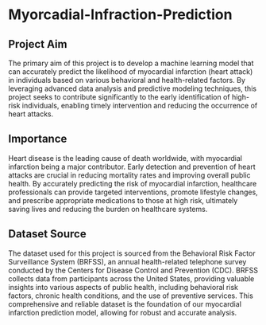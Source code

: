 # Myorcadial-Infraction-Prediction

## Project Aim
The primary aim of this project is to develop a machine learning model that can accurately predict the likelihood of myocardial infarction (heart attack) in individuals based on various behavioral and health-related factors. By leveraging advanced data analysis and predictive modeling techniques, this project seeks to contribute significantly to the early identification of high-risk individuals, enabling timely intervention and reducing the occurrence of heart attacks.

## Importance
Heart disease is the leading cause of death worldwide, with myocardial infarction being a major contributor. Early detection and prevention of heart attacks are crucial in reducing mortality rates and improving overall public health. By accurately predicting the risk of myocardial infarction, healthcare professionals can provide targeted interventions, promote lifestyle changes, and prescribe appropriate medications to those at high risk, ultimately saving lives and reducing the burden on healthcare systems.

## Dataset Source
The dataset used for this project is sourced from the Behavioral Risk Factor Surveillance System (BRFSS), an annual health-related telephone survey conducted by the Centers for Disease Control and Prevention (CDC). BRFSS collects data from participants across the United States, providing valuable insights into various aspects of public health, including behavioral risk factors, chronic health conditions, and the use of preventive services. This comprehensive and reliable dataset is the foundation of our myocardial infarction prediction model, allowing for robust and accurate analysis.
